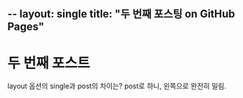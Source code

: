 --
layout: single
title: "두 번째 포스팅 on GitHub Pages"
---

# 두 번째 포스트

layout 옵션의 single과 post의 차이는?
post로 하니, 왼쪽으로 완전히 밀림.

